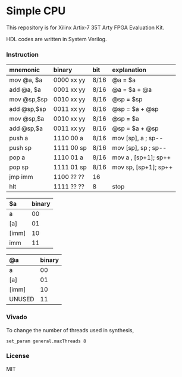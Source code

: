 # Simple CPU

This repository is for Xilinx Artix-7 35T Arty FPGA Evaluation Kit.

HDL codes are written in System Verilog.

### Instruction

|mnemonic   |binary    |bit  |explanation         |
|:----------|:---------|:----|:-------------------|
|mov @a, $a |0000 xx yy|8/16 |@a  = $a            |
|add @a, $a |0001 xx yy|8/16 |@a  = $a + @a       |
|mov @sp,$sp|0010 xx yy|8/16 |@sp = $sp           |
|add @sp,$sp|0011 xx yy|8/16 |@sp = $a + @sp      |
|mov @sp,$a |0010 xx yy|8/16 |@sp = $a            |
|add @sp,$a |0011 xx yy|8/16 |@sp = $a + @sp      |
|push a     |1110 00 a |8/16 |mov [sp], a   ; sp--|
|push sp    |1111 00 sp|8/16 |mov [sp], sp  ; sp--|
|pop a      |1110 01 a |8/16 |mov a , [sp+1]; sp++|
|pop sp     |1111 01 sp|8/16 |mov sp, [sp+1]; sp++|
|jmp imm    |1100 ?? ??|16   |                    |
|hlt        |1111 ?? ??|8    |stop                |

|$a      |binary|
|:-------|:-----|
|a       |00    |
|[a]     |01    |
|[imm]   |10    |
|imm     |11    |

|@a      |binary|
|:-------|:-----|
|a       |00    |
|[a]     |01    |
|[imm]   |10    |
|UNUSED  |11    |

### Vivado

To change the number of threads used in synthesis,

```
set_param general.maxThreads 8
```

### License

MIT
